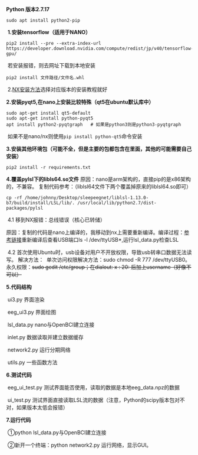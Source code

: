 **Python 版本2.7.17**

```
sudo apt install python2-pip
```

​	**1.安装tensorflow（适用于NANO）**

```
pip2 install --pre --extra-index-url https://developer.download.nvidia.com/compute/redist/jp/v40/tensorflow-gpu/
```

​	若安装报错，则去网址下载到本地安装

```
pip2 install 文件路径/文件名.whl
```

​	2.[NX安装方法](https://forums.developer.nvidia.com/t/official-tensorflow-for-jetson-agx-xavier/65523)选择对应版本的安装教程就好

**2.安装pyqt5,在nano上安装比较特殊（qt5在ubuntu默认库中）**

```
sudo apt-get install qt5-default
sudo apt-get install python-pyqt5
apt install python2-pyqtgraph	# 如果是python3则是python3-pyqtgraph
```

​	如果不是nano/nx则使用`pip install python-qt5`命令安装

**3.安装其他环境包（可能不全，但是主要的包都包含在里面，其他的可能需要自己安装）**

```
pip2 install -r requirements.txt
```

**4.覆盖pylsl下的libls64.so文件**
	原因：nano是arm架构的，直接pip的是x86架构的，不兼容。
	复制代码参考：（liblsl64文件下两个覆盖掉原来的liblsl64.so即可）

```
cp -rf /home/johnny/Desktop/sleepeegnet/liblsl-1.13.0-b7/build/install/LSL/lib/. /usr/local/lib/python2.7/dist-packages/pylsl
```

​	4.1 移到NX报错：总线错误（核心已转储）

​	原因：复制的代码是nano上编译的，我移动到nx上需要重新编译。编译过程：[参考链接](https://github.com/labstreaminglayer/liblsl-Python/issues/16)
​				重新编译后查看USB端口ls -l /dev/ttyUSB*,运行lsl_data.py检查LSL

​	4.2 首次使用Ubuntu时，usb设备对用户不开放权限，导致usb转串口数据无法读写。
​	解决方法：
​		单次访问权限解决方法：sudo chmod -R 777 /dev/ttyUSB0。
​		永久权限：~~sudo gedit /etc/group；在dialout: x : 20: 后加上username（好像不可以）~~

**5.代码结构**

​	ui3.py 界面渲染

​	eeg_ui3.py 界面绘图

​	lsl_data.py nano与OpenBCI建立连接

​	inlet.py 数据读取并建立数据缓存

​	network2.py 运行分期网络

​	utils.py 一些函数方法

**6.测试代码**

​	eeg_ui_test.py 测试界面能否使用，读取的数据是本地eeg_data.npz的数据

​	ui_test.py 测试界面直接读取LSL流的数据（注意，Python的scipy版本包对不对，如果版本太低会报错）

**7.运行代码**

​	①python lsl_data.py与OpenBCI建立连接

​	②新开一个终端：python network2.py 运行网络，显示GUI。

